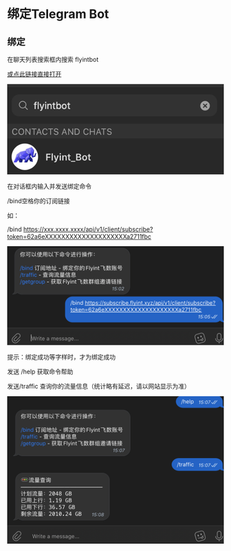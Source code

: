 # 绑定Telegram Bot

## 绑定

在聊天列表搜索框内搜索 flyintbot

[或点此链接直接打开](https://t.me/flyintbot)

![](../.gitbook/assets/WeChat05b54dac3e5ab097ece3f24df654361f.png)

在对话框内输入并发送绑定命令

/bind空格你的订阅链接

如：

/bind https://xxx.xxxx.xxxx/api/v1/client/subscribe?token=62a6eXXXXXXXXXXXXXXXXXXXXa2711fbc

![](../.gitbook/assets/WeChatdf7fd5843e01566301f0e6551ad87557.png)

提示：绑定成功等字样时，才为绑定成功

发送 /help 获取命令帮助

发送/traffic 查询你的流量信息（统计略有延迟，请以网站显示为准）

![](../.gitbook/assets/WeChat65c8ce8ab0d34ac251bdf0e39a6fa70c.png)
